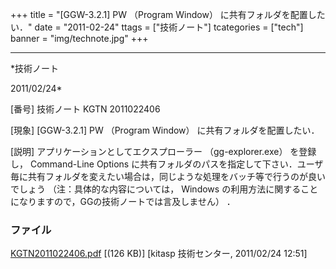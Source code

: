 ﻿+++
title = "[GGW-3.2.1] PW （Program Window） に共有フォルダを配置したい．"
date = "2011-02-24"
ttags = ["技術ノート"]
tcategories = ["tech"]
banner = "img/technote.jpg"
+++

-----------------------------------------------------------------------------------------------------------------------------

*技術ノート

2011/02/24*


[番号]
技術ノート KGTN 2011022406

[現象]
[GGW-3.2.1] PW （Program Window） に共有フォルダを配置したい．

[説明]
アプリケーションとしてエクスプローラー （gg-explorer.exe） を登録し，
Command-Line Options
に共有フォルダのパスを指定して下さい．ユーザ毎に共有フォルダを変えたい場合は，同じような処理をバッチ等で行うのが良いでしょう
（注：具体的な内容については， Windows
の利用方法に関することになりますので，GGの技術ノートでは言及しません）
．


### ファイル

 
 


[KGTN2011022406.pdf](http://techreport.kitasp.net/attachments/download/500/KGTN2011022406.pdf)
 [(126 KB)] [kitasp 技術センター, 2011/02/24
12:51]


 


 

